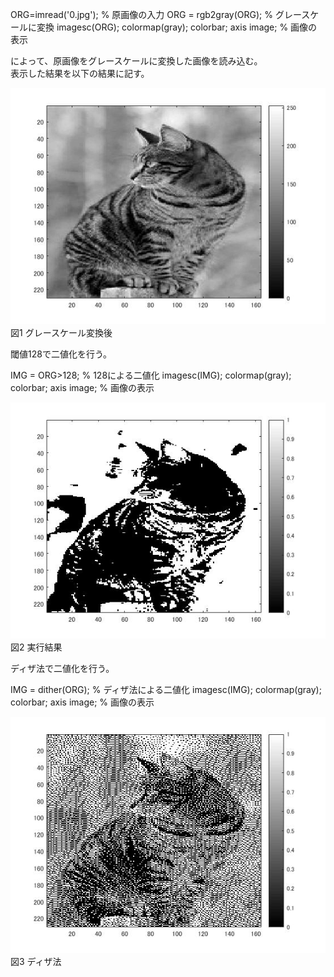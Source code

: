 ORG=imread('0.jpg'); % 原画像の入力
ORG = rgb2gray(ORG); % グレースケールに変換
imagesc(ORG); colormap(gray); colorbar;  axis image; % 画像の表示

によって、原画像をグレースケールに変換した画像を読み込む。  
表示した結果を以下の結果に記す。

![画像](https://github.com/ariga11029/lecture_image_processing/blob/master/image/6-1.jpg?raw=true)
図1 グレースケール変換後

閾値128で二値化を行う。

IMG = ORG>128; % 128による二値化
imagesc(IMG); colormap(gray); colorbar;  axis image; % 画像の表示

![画像](https://github.com/ariga11029/lecture_image_processing/blob/master/image/6-2.jpg?raw=true)
図2 実行結果

ディザ法で二値化を行う。

IMG = dither(ORG); % ディザ法による二値化
imagesc(IMG); colormap(gray); colorbar;  axis image; % 画像の表示

![画像](https://github.com/ariga11029/lecture_image_processing/blob/master/image/6-3.jpg?raw=true)
図3 ディザ法
